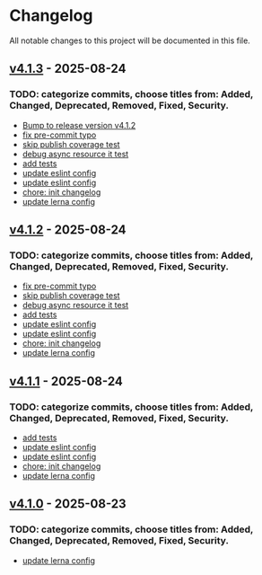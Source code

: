 # Changelog
All notable changes to this project will be documented in this file.

<a name="v4.1.3"></a>
## [v4.1.3](https://github.com/ponachte/comunica-feature-graphql/compare/v4.1.0...v4.1.3) - 2025-08-24

### TODO: categorize commits, choose titles from: Added, Changed, Deprecated, Removed, Fixed, Security.
* [Bump to release version v4.1.2](https://github.com/ponachte/comunica-feature-graphql/commit/e05ac4cc763a268eec36d26e2651991a31a4498c)
* [fix pre-commit typo](https://github.com/ponachte/comunica-feature-graphql/commit/e1a0fbd07d753f887db6417ad1003e75e4fb1f3b)
* [skip publish coverage test](https://github.com/ponachte/comunica-feature-graphql/commit/19c36aa028189f6c4819a1f80871b082ece80f0b)
* [debug async resource it test](https://github.com/ponachte/comunica-feature-graphql/commit/58a7cbabe39e79e7b047fe0056fbb82b2dd9434c)
* [add tests](https://github.com/ponachte/comunica-feature-graphql/commit/ce55593bcd2ddc9862d4cd64bc423ac263b1410d)
* [update eslint config](https://github.com/ponachte/comunica-feature-graphql/commit/fe38e1090abc94ccadbef1aba5a45090f09777be)
* [update eslint config](https://github.com/ponachte/comunica-feature-graphql/commit/53a0b3bcf4113eb3a8ff8ce21c394076082d8bfd)
* [chore: init changelog](https://github.com/ponachte/comunica-feature-graphql/commit/66739605014938b63070d93a3d0883a69b7490c6)
* [update lerna config](https://github.com/ponachte/comunica-feature-graphql/commit/95eac19a7edddcdf39405614bed2919976ea132b)

<a name="v4.1.2"></a>
## [v4.1.2](https://github.com/ponachte/comunica-feature-graphql/compare/v4.1.0...v4.1.2) - 2025-08-24

### TODO: categorize commits, choose titles from: Added, Changed, Deprecated, Removed, Fixed, Security.
* [fix pre-commit typo](https://github.com/ponachte/comunica-feature-graphql/commit/e1a0fbd07d753f887db6417ad1003e75e4fb1f3b)
* [skip publish coverage test](https://github.com/ponachte/comunica-feature-graphql/commit/19c36aa028189f6c4819a1f80871b082ece80f0b)
* [debug async resource it test](https://github.com/ponachte/comunica-feature-graphql/commit/58a7cbabe39e79e7b047fe0056fbb82b2dd9434c)
* [add tests](https://github.com/ponachte/comunica-feature-graphql/commit/ce55593bcd2ddc9862d4cd64bc423ac263b1410d)
* [update eslint config](https://github.com/ponachte/comunica-feature-graphql/commit/fe38e1090abc94ccadbef1aba5a45090f09777be)
* [update eslint config](https://github.com/ponachte/comunica-feature-graphql/commit/53a0b3bcf4113eb3a8ff8ce21c394076082d8bfd)
* [chore: init changelog](https://github.com/ponachte/comunica-feature-graphql/commit/66739605014938b63070d93a3d0883a69b7490c6)
* [update lerna config](https://github.com/ponachte/comunica-feature-graphql/commit/95eac19a7edddcdf39405614bed2919976ea132b)

<a name="v4.1.1"></a>
## [v4.1.1](https://github.com/ponachte/comunica-feature-graphql/compare/v4.1.0...v4.1.1) - 2025-08-24

### TODO: categorize commits, choose titles from: Added, Changed, Deprecated, Removed, Fixed, Security.
* [add tests](https://github.com/ponachte/comunica-feature-graphql/commit/ce55593bcd2ddc9862d4cd64bc423ac263b1410d)
* [update eslint config](https://github.com/ponachte/comunica-feature-graphql/commit/fe38e1090abc94ccadbef1aba5a45090f09777be)
* [update eslint config](https://github.com/ponachte/comunica-feature-graphql/commit/53a0b3bcf4113eb3a8ff8ce21c394076082d8bfd)
* [chore: init changelog](https://github.com/ponachte/comunica-feature-graphql/commit/66739605014938b63070d93a3d0883a69b7490c6)
* [update lerna config](https://github.com/ponachte/comunica-feature-graphql/commit/95eac19a7edddcdf39405614bed2919976ea132b)

<a name="v4.1.0"></a>
## [v4.1.0](https://github.com/ponachte/comunica-feature-graphql/compare/v4.1.0...v4.1.0) - 2025-08-23

### TODO: categorize commits, choose titles from: Added, Changed, Deprecated, Removed, Fixed, Security.
* [update lerna config](https://github.com/ponachte/comunica-feature-graphql/commit/95eac19a7edddcdf39405614bed2919976ea132b)
